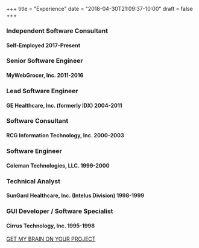 +++
title = "Experience"
date = "2018-04-30T21:09:37-10:00"
draft = false
+++


### Independent Software Consultant
#### Self-Employed 2017-Present
<p class="mb-5"></p>

### Senior Software Engineer
#### MyWebGrocer, Inc. 2011-2016
<p class="mb-5"></p>

### Lead Software Engineer
#### GE Healthcare, Inc. (formerly IDX) 2004-2011
<p class="mb-5"></p>

### Software Consultant
#### RCG Information Technology, Inc. 2000-2003
<p class="mb-5"></p>

### Software Engineer
#### Coleman Technologies, LLC. 1999-2000
<p class="mb-5"></p>

### Technical Analyst
#### SunGard Healthcare, Inc. (Intelus Division) 1998-1999
<p class="mb-5"></p>

### GUI Developer / Software Specialist
#### Cirrus Technology, Inc. 1995-1998
<p class="mb-5"></p>

<div class="text-center">
  <a href="/contact/" class="btn btn-primary text-center btn-lg mt-5 mb-5">GET MY BRAIN ON YOUR PROJECT</a>
</div>
